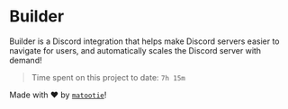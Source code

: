 # Builder

Builder is a Discord integration that helps make Discord servers easier to navigate for users, and automatically scales the Discord server with demand!

> Time spent on this project to date: `7h 15m`

Made with ❤️ by [`matootie`](https://www.matootie.com)!
